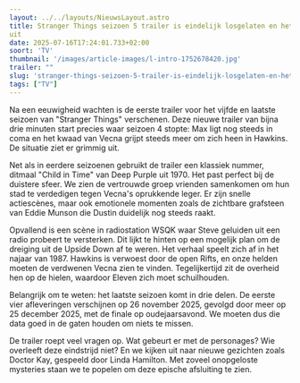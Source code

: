 ```yaml
---
layout: ../../layouts/NieuwsLayout.astro
title: Stranger Things seizoen 5 trailer is eindelijk losgelaten en het ziet er donker
uit
date: 2025-07-16T17:24:01.733+02:00
soort: 'TV'
thumbnail: '/images/article-images/l-intro-1752678420.jpg'
trailer: ""
slug: 'stranger-things-seizoen-5-trailer-is-eindelijk-losgelaten-en-het-ziet-er-donker-uit'
tags: ["TV"]
---
```


Na een eeuwigheid wachten is de eerste trailer voor het vijfde en laatste
seizoen van "Stranger Things" verschenen. Deze nieuwe trailer van bijna drie
minuten start precies waar seizoen 4 stopte: Max ligt nog steeds in coma en het
kwaad van Vecna grijpt steeds meer om zich heen in Hawkins. De situatie ziet er
grimmig uit.

Net als in eerdere seizoenen gebruikt de trailer een klassiek nummer, ditmaal
"Child in Time" van Deep Purple uit 1970. Het past perfect bij de duistere
sfeer. We zien de vertrouwde groep vrienden samenkomen om hun stad te verdedigen
tegen Vecna's oprukkende leger. Er zijn snelle actiescènes, maar ook emotionele
momenten zoals de zichtbare grafsteen van Eddie Munson die Dustin duidelijk nog
steeds raakt.

Opvallend is een scène in radiostation WSQK waar Steve geluiden uit een radio
probeert te versterken. Dit lijkt te hinten op een mogelijk plan om de dreiging
uit de Upside Down af te weren. Het verhaal speelt zich af in het najaar van
1987. Hawkins is verwoest door de open Rifts, en onze helden moeten de verdwenen
Vecna zien te vinden. Tegelijkertijd zit de overheid hen op de hielen, waardoor
Eleven zich moet schuilhouden.

Belangrijk om te weten: het laatste seizoen komt in drie delen. De eerste vier
afleveringen verschijnen op 26 november 2025, gevolgd door meer op 25 december
2025, met de finale op oudejaarsavond. We moeten dus die data goed in de gaten
houden om niets te missen.

De trailer roept veel vragen op. Wat gebeurt er met de personages? Wie overleeft
deze eindstrijd niet? En we kijken uit naar nieuwe gezichten zoals Doctor Kay,
gespeeld door Linda Hamilton. Met zoveel onopgeloste mysteries staan we te
popelen om deze epische afsluiting te zien.